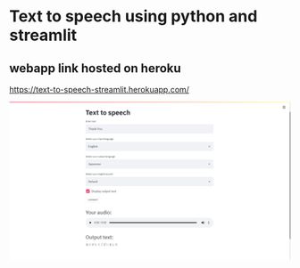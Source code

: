 # Text to speech using python and streamlit
## webapp link hosted on heroku <br>
https://text-to-speech-streamlit.herokuapp.com/

![Demo](https://github.com/p-p-p-p/streamlit-text-to-speech/blob/main/demo.png)
